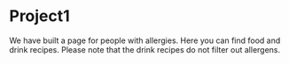 # Project1
We have built a page for people with allergies.
Here you can find food and drink recipes. 
Please note that the drink recipes do not filter out allergens. 